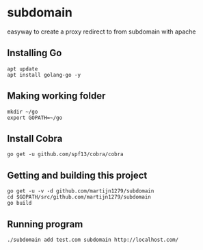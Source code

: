 # subdomain
easyway to create a proxy redirect to from subdomain with apache


## Installing Go
```
apt update
apt install golang-go -y
```

## Making working folder
```
mkdir ~/go
export GOPATH=~/go
```

## Install Cobra
``` 
go get -u github.com/spf13/cobra/cobra
```

## Getting and building this project
```
go get -u -v -d github.com/martijn1279/subdomain
cd $GOPATH/src/github.com/martijn1279/subdomain
go build
```

## Running program
```
./subdomain add test.com subdomain http://localhost.com/
```
